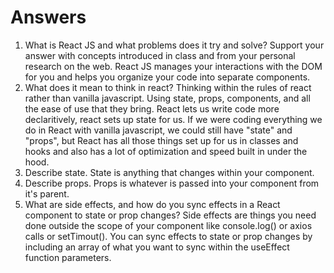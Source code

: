 # Answers

1. What is React JS and what problems does it try and solve? Support your answer with concepts introduced in class and from your personal research on the web.
    React JS manages your interactions with the DOM for you and helps you organize your code into separate components. 
1. What does it mean to think in react?
    Thinking within the rules of react rather than vanilla javascript. Using state, props, components, and all the ease of use that they bring. React lets us write code more declaritively, react sets up state for us. If we were coding everything we do in React with vanilla javascript, we could still have "state" and "props", but React has all those things set up for us in classes and hooks and also has a lot of optimization and speed built in under the hood.
1. Describe state.
    State is anything that changes within your component.
1. Describe props.
    Props is whatever is passed into your component from it's parent.
1. What are side effects, and how do you sync effects in a React component to state or prop changes?
    Side effects are things you need done outside the scope of your component like console.log() or axios calls or setTimout(). You can sync effects to state or prop changes by including an array of what you want to sync within the useEffect function parameters.